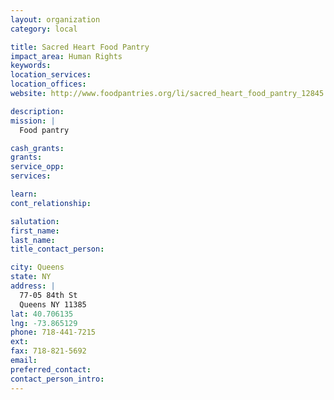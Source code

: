 ```yaml
---
layout: organization
category: local

title: Sacred Heart Food Pantry
impact_area: Human Rights
keywords: 
location_services: 
location_offices: 
website: http://www.foodpantries.org/li/sacred_heart_food_pantry_12845

description: 
mission: |
  Food pantry

cash_grants: 
grants: 
service_opp: 
services: 

learn: 
cont_relationship: 

salutation: 
first_name: 
last_name: 
title_contact_person: 

city: Queens
state: NY
address: |
  77-05 84th St     
  Queens NY 11385
lat: 40.706135
lng: -73.865129
phone: 718-441-7215
ext: 
fax: 718-821-5692
email: 
preferred_contact: 
contact_person_intro: 
---
```

